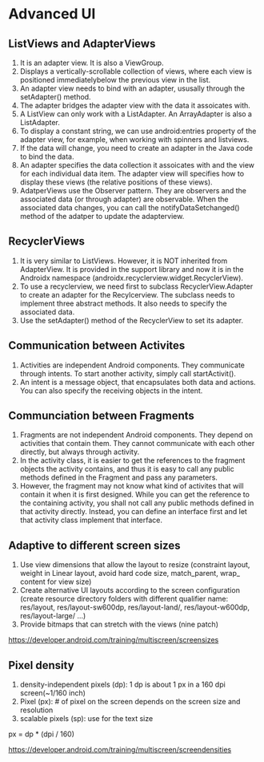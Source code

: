 # Advanced UI
## ListViews and AdapterViews
1. It is an adapter view. It is also a ViewGroup. 
2. Displays a vertically-scrollable collection of views, where each view is positioned immediatelybelow the previous view in the list.
3. An adapter view needs to bind with an adapter, ususally through the setAdapter() method.
4. The adapter bridges the adapter view with the data it assoicates with.
5. A ListView can only work with a ListAdapter. An ArrayAdapter is also a ListAdapter.
6. To display a constant string, we can use android:entries property of the adapter view, 
for example, when working with spinners and listviews.
7. If the data will change, you need to create an adapter in the Java code to bind the data. 
8. An adapter specifies the data collection it assoicates with and the view for each individual data item. 
The adapter view will specifies how to display these views (the relative positions of these views).
9. AdatperViews use the Observer pattern. They are observers and the associated data (or through adapter) are observable. When the associated data changes, you can call the notifyDataSetchanged() method of the adatper to update the adapterview.
## RecyclerViews
1. It is very similar to ListViews. However, it is NOT inherited from AdapterView. It is provided in the support library and 
now it is in the Androidx namespace (androidx.recyclerview.widget.RecyclerView).
2. To use a recyclerview, we need first to subclass RecyclerView.Adapter to create an adapter for the Recylcerview. 
The subclass needs to implement three abstract methods. It also needs to specify the associated data. 
3. Use the setAdapter() method of the RecyclerView to set its adapter.
## Communication between Activites
1. Activities are independent Android components. They communicate through intents. To start another activity, simply call startActivit().
2. An intent is a message object, that encapsulates both data and actions. You can also specify the receiving objects in the intent.
## Communciation between Fragments
1. Fragments are not independent Android components. They depend on activities that contain them. They cannot communicate with each other directly, but always through activity. 
2. In the activity class, it is easier to get the references to the fragment objects the activity contains, and thus it is easy to call any public methods defined in the Fragment and pass any parameters.
2. However, the fragment may not know what kind of activites that will contain it when it is first designed. While you can get the reference to the containing activity, you shall not call any public methods defined in that activity directly. Instead, you can define an interface first and let that activity class implement that interface. 
## Adaptive to different screen sizes
1. Use view dimensions that allow the layout to resize (constraint layout, weight in Linear layout, avoid hard code size, match_parent, wrap_ content for view size)
2. Create alternative UI layouts according to the screen configuration (create resource directory folders with different qualifier name: res/layout, res/layout-sw600dp, res/layout-land/, res/layout-w600dp, res/layout-large/ ...)
3. Provide bitmaps that can stretch with the views (nine patch)

https://developer.android.com/training/multiscreen/screensizes

## Pixel density
1. density-independent pixels (dp): 1 dp is about 1 px in a 160 dpi screen(~1/160 inch)
2. Pixel (px): # of pixel on the screen depends on the screen size and resolution
3. scalable pixels (sp): use for the text size 

px = dp * (dpi / 160)

https://developer.android.com/training/multiscreen/screendensities

